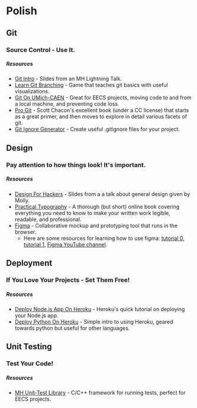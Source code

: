 # Polish

## Git

### Source Control - Use It.

##### Resources

- [Git Intro](https://docs.google.com/presentation/d/1xlVOfHfBb_5fhkFLQOobS43U_ixYEIF5-qZhKRjBMW4/pub) - Slides from an MH Lightning Talk.
- [Learn Git Branching](https://learngitbranching.js.org) - Game that teaches git basics with useful visualizations.
- [Git On UMich-CAEN](http://ottosipe.github.io/git-notes/) - Great for EECS projects, moving code to and from a local machine, and preventing code loss.
- [Pro Git](http://git-scm.com/book) - Scott Chacon's excellent book (under a CC license) that starts as a great primer, and then moves to explore in detail various facets of git.
- [Git Ignore Generator](https://www.gitignore.io/) - Create useful .gitignore files for your project.



## Design

### Pay attention to how things look! It's important.

##### Resources

- [Design For Hackers](https://docs.google.com/presentation/d/1uR3aXKBCDQwX_vM_O7J7ik7XGX7kDpZcNjw6gnB2eEI/pub) - Slides from a a talk about general design given by Molly.
- [Practical Typography](http://practicaltypography.com/) - A thorough (but short) online book covering everything you need to know to make your written work legible, readable, and professional.
- [Figma](https://www.figma.com) - Collaborative mockup and prototyping tool that runs in the browser.
    - Here are some resources for learning how to use figma: [tutorial 0](https://www.youtube.com/watch?v=jk1T0CdLxwU), [tutorial 1](https://www.youtube.com/watch?v=3q3FV65ZrUs), [Figma YouTube channel](https://www.youtube.com/channel/UCQsVmhSa4X-G3lHlUtejzLA).



## Deployment

### If You Love Your Projects - Set Them Free! 

##### Resources

- [Deploy Node.js App On Heroku](https://devcenter.heroku.com/articles/getting-started-with-nodejs#introduction) - Heroku's quick tutorial on deploying your Node.js app.
- [Deploy Python On Heroku](https://github.com/michiganhackers/heroku-py-demo
) - Simple intro to using Heroku, geared towards python but useful for other languages.




## Unit Testing

### Test Your Code!

##### Resources

- [MH Unit-Test Library](https://github.com/michiganhackers/unit-test-framework) - C/C++ framework for running tests, perfect for EECS projects.
